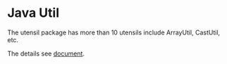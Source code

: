 # Java Util

The utensil package has more than 10 utensils include ArrayUtil, CastUtil, etc.


The details see [document](doc/index.html).